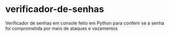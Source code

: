 # verificador-de-senhas
Verificador de senhas em console feito em Python para conferir se a senha foi comprometida por meio de ataques e vazamentos
